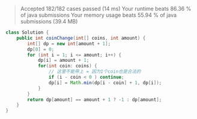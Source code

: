 > Accepted
182/182 cases passed (14 ms)
Your runtime beats 86.36 % of java submissions
Your memory usage beats 55.94 % of java submissions (39.4 MB)

```java
class Solution {
    public int coinChange(int[] coins, int amount) {
        int[] dp = new int[amount + 1];
        dp[0] = 0;
        for (int i = 1; i <= amount; i++) {
            dp[i] = amount + 1;
            for(int coin: coins) {
                // 这里不能带上 = 因为1个coin也是合法的
                if (i - coin < 0 ) continue;
                dp[i] = Math.min(dp[i - coin] + 1, dp[i]);
            }
        }
        return dp[amount] == amount + 1 ? -1 : dp[amount];
    }
}
```